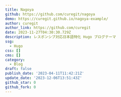 ```yaml
---
title: Nagoya
github: https://github.com/curegit/nagoya
demo: https://curegit.github.io/nagoya-example/
author: curegit
author_link: https://github.com/curegit
date: 2023-11-27T04:30:30.729Z
description: レスポンシブ対応日本語特化 Hugo ブログテーマ
ssg:
  - Hugo
css: []
cms: []
category:
  - Blog
draft: false
publish_date: '2023-04-11T11:42:21Z'
update_date: '2023-12-06T13:51:43Z'
github_star: 0
github_fork: 0
---
```

